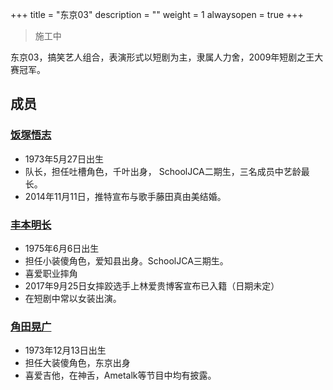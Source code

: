 +++
title = "东京03"
description = ""
weight = 1
alwaysopen = true
+++

> 施工中

东京03，搞笑艺人组合，表演形式以短剧为主，隶属人力舍，2009年短剧之王大赛冠军。

## 成员 

### [饭塚悟志](#饭塚悟志) 

- 1973年5月27日出生   
- 队长，担任吐槽角色，千叶出身， SchoolJCA二期生，三名成员中艺龄最长。
- 2014年11月11日，推特宣布与歌手藤田真由美结婚。

### [丰本明长](#丰本明长)

- 1975年6月6日出生
- 担任小装傻角色，爱知县出身。SchoolJCA三期生。
- 喜爱职业摔角
- 2017年9月25日女摔跤选手上林爱贵博客宣布已入籍（日期未定）
- 在短剧中常以女装出演。

### [角田晃广](#角田晃广)

- 1973年12月13日出生
- 担任大装傻角色，东京出身
- 喜爱吉他，在神舌，Ametalk等节目中均有披露。